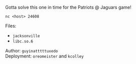 Gotta solve this one in time for the Patriots @ Jaguars game!

`nc <host> 24608`

Files:

- `jacksonville`
- `libc.so.6`

Author: `guyinatttttuxedo`<br>
Deployment: `oreomeister` and `kcolley`
